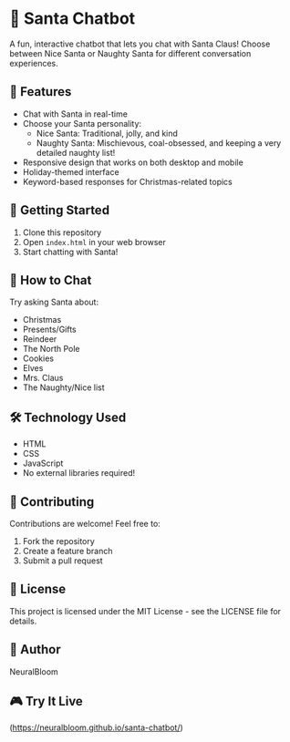 # 🎅 Santa Chatbot

A fun, interactive chatbot that lets you chat with Santa Claus! Choose between Nice Santa or Naughty Santa for different conversation experiences.

## 🎄 Features

- Chat with Santa in real-time
- Choose your Santa personality:
  - Nice Santa: Traditional, jolly, and kind
  - Naughty Santa: Mischievous, coal-obsessed, and keeping a very detailed naughty list!
- Responsive design that works on both desktop and mobile
- Holiday-themed interface
- Keyword-based responses for Christmas-related topics

## 🚀 Getting Started

1. Clone this repository
2. Open `index.html` in your web browser
3. Start chatting with Santa!

## 💭 How to Chat

Try asking Santa about:
- Christmas
- Presents/Gifts
- Reindeer
- The North Pole
- Cookies
- Elves
- Mrs. Claus
- The Naughty/Nice list

## 🛠️ Technology Used

- HTML
- CSS
- JavaScript
- No external libraries required!

## 🤝 Contributing

Contributions are welcome! Feel free to:
1. Fork the repository
2. Create a feature branch
3. Submit a pull request

## 📝 License

This project is licensed under the MIT License - see the LICENSE file for details.

## 👋 Author

NeuralBloom

## 🎮 Try It Live

(https://neuralbloom.github.io/santa-chatbot/)
